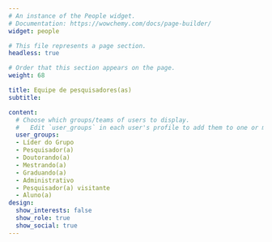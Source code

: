 ```yaml
---
# An instance of the People widget.
# Documentation: https://wowchemy.com/docs/page-builder/
widget: people

# This file represents a page section.
headless: true

# Order that this section appears on the page.
weight: 68

title: Equipe de pesquisadores(as)
subtitle:

content:
  # Choose which groups/teams of users to display.
  #   Edit `user_groups` in each user's profile to add them to one or more of these groups.
  user_groups:
  - Líder do Grupo
  - Pesquisador(a)
  - Doutorando(a)
  - Mestrando(a)
  - Graduando(a)
  - Administrativo
  - Pesquisador(a) visitante
  - Aluno(a)
design:
  show_interests: false
  show_role: true
  show_social: true
---
```

